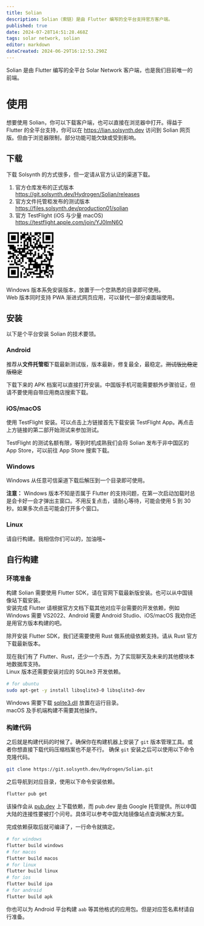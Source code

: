 ```yaml
---
title: Solian
description: Solian（索链）是由 Flutter 编写的全平台支持官方客户端。
published: true
date: 2024-07-28T14:51:28.468Z
tags: solar network, solian
editor: markdown
dateCreated: 2024-06-29T16:12:53.290Z
---
```


Solian 是由 Flutter 编写的全平台 Solar Network 客户端，也是我们目前唯一的前端。

# 使用

想要使用 Solian，你可以下载客户端，也可以直接在浏览器中打开。得益于 Flutter 的全平台支持，你可以在 https://lian.solsynth.dev 访问到 Solian 网页版。但由于浏览器限制，部分功能可能欠缺或受到影响。

## 下载

下载 Solsynth 的方式很多，但一定请从官方认证的渠道下载。

1. 官方仓库发布的正式版本 https://git.solsynth.dev/Hydrogen/Solian/releases
2. 官方文件托管柜发布的测试版本 https://files.solsynth.dev/production01/solian
3. 官方 TestFlight (iOS 与少量 macOS) https://testflight.apple.com/join/YJ0lmN6O

<img width="128" height="128" alt="testflight qrcode" src="/testflight_qrcode.png">

Windows 版本系免安装版本，放置于一个您熟悉的目录即可使用。  
Web 版本同时支持 PWA 渐进式网页应用，可以替代一部分桌面端使用。

## 安装

以下是个平台安装 Solian 的技术要领。

### Android

推荐从**文件托管柜**下载最新测试版，版本最新，修复最全，最稳定。~~测试版比稳定版稳定~~

下载下来的 APK 档案可以直接打开安装。中国版手机可能需要额外步骤验证，但请不要使用自带应用商店搜索下载。

### iOS/macOS

使用 TestFlight 安装。可以点击上方链接首先下载安装 TestFlight App。再点击上方链接的第二部开始测试来参加测试。

TestFlight 的测试名额有限，等到时机成熟我们会将 Solian 发布于非中国区的 App Store，可以前往 App Store 搜索下载。

### Windows

Windows 从任意可信渠道下载后解压到一个目录即可使用。

**注意：** Windows 版本不知是否属于 Flutter 的支持问题，在第一次启动加载时总是会卡好一会才弹出主窗口。不用反复点击，请耐心等待，可能会使用 5 到 30 秒。如果多次点击可能会打开多个窗口。

### Linux

请自行构建。我相信你们可以的，加油哦~

## 自行构建

### 环境准备

构建 Solian 需要使用 Flutter SDK，请在官网下载最新版安装。也可以从中国镜像站下载安装。  
安装完成 Flutter 请根据官方文档下载其他对应平台需要的开发依赖，例如 Windows 需要 VS2022、Android 需要 Android Studio、iOS/macOS 我劝你还是用官方版本构建的吧。

除开安装 Flutter SDK，我们还需要使用 Rust 做系统级依赖支持。请从 Rust 官方下载最新版本。

现在我们有了 Flutter、Rust，还少一个东西，为了实现聊天及未来的其他模块本地数据库支持。  
Linux 版本还需要安装对应的 SQLite3 开发依赖。

```sh
# for ubuntu
sudo apt-get -y install libsqlite3-0 libsqlite3-dev
```

Windows 需要下载 [sqlite3.dll](https://github.com/tekartik/sqflite/raw/master/sqflite_common_ffi/lib/src/windows/sqlite3.dll) 放置在运行目录。  
macOS 及手机端构建不需要其他操作。

### 构建代码

之后就是构建代码的时候了。确保你在构建机器上安装了 `git` 版本管理工具。或者你想直接下载代码压缩档案也不是不行。
确保 `git` 安装之后可以使用以下命令克隆代码。

```sh
git clone https://git.solsynth.dev/Hydrogen/Solian.git
```

之后导航到对应目录，使用以下命令安装依赖。

```sh
flutter pub get
```

该操作会从 [pub.dev](https://pub.dev) 上下载依赖，而 pub.dev 是由 Google 托管提供。所以中国大陆的连接性要被打个问号。具体可以参考中国大陆镜像站点查询解决方案。

完成依赖获取后就可编译了，一行命令就搞定。

```sh
# for windows
flutter build windows
# for macos
flutter build macos
# for linux
flutter build linux
# for ios
flutter build ipa
# for android
flutter build apk
```

你也可以为 Android 平台构建 `aab` 等其他格式的应用包。但是对应签名素材请自行准备。